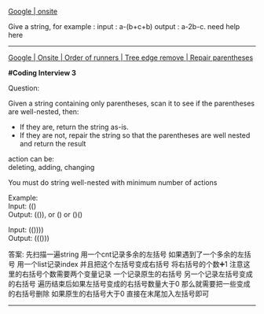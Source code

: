 [Google | onsite](https://leetcode.com/discuss/interview-question/1924901/Google-or-onsite)

Give a string, for example : input : a-(b+c+b) output : a-2b-c. need help here

----------

[Google | Onsite | Order of runners | Tree edge remove | Repair parentheses](https://leetcode.com/discuss/interview-question/2638572/Google-or-Onsite-or-Order-of-runners-or-Tree-edge-remove-or-Repair-parentheses)

**#Coding Interview 3**

Question:

Given a string containing only parentheses, scan it to see if the parentheses are well-nested, then:

-   If they are, return the string as-is.
-   If they are not, repair the string so that the parentheses are well nested and return the result

action can be:  
deleting, adding, changing

You must do string well-nested with minimum number of actions

Example:  
Input: (()  
Output: (()), or () or ()()

Input: (())))  
Output: ((()))

答案: 先扫描一遍string 用一个cnt记录多余的左括号 如果遇到了一个多余的左括号 用一个list记录index 并且把这个左括号变成右括号 将右括号的个数➕1 注意这里的右括号个数需要两个变量记录 一个记录原生的右括号 另一个记录左括号变成的右括号 遍历结束后如果左括号变成的右括号数量大于0 那么就需要把一些变成的右括号删除 如果原生的右括号大于0 直接在末尾加入左括号即可 

-------
<!--stackedit_data:
eyJoaXN0b3J5IjpbLTEyNTUyNzc5NTQsNTkwMzA4OTk3LDczMD
k5ODExNl19
-->